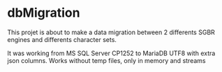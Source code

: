 # dbMigration

 This projet is about to make a data migration between 2 differents SGBR engines and differents character sets.

It was working from MS SQL Server CP1252 to MariaDB UTF8 with extra json columns.
Works without temp files, only in memory and streams
 
 
